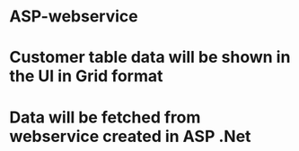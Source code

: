 # ASP-webservice

# Customer table data will be shown in the UI in Grid format

# Data will be fetched from webservice created in ASP .Net
